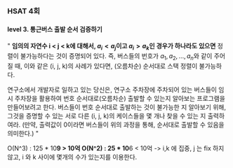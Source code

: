 ### HSAT 4회
#### level 3. 통근버스 출발 순서 검증하기

"
**임의의 자연수 i < j < k에 대해서, $a_i < a_j$이고 $a_i > a_k$인 경우가 하나라도 있으면** 정렬이 불가능하다는 것이 증명되어 있다.
즉, 버스들의 번호가 $a_1, a_2, …, a_n$와 같이 주어질 때, 이와 같은 (i, j, k)의 사례가 있다면, (오름차순) 순서대로 스택 정렬이 불가능하다.

연구소에서 개발자로 일하고 있는 당신은, 연구소 주차장에 주차되어 있는 버스들이 임시 주차장을 활용하여 번호 순서대로(오름차순) 출발할 수 있는지 알아보는 프로그램을 만들어보려고 한다.
버스들이 번호 순서대로 출발하는 것이 불가능한 지 알아보기 위해, 그것을 증명할 수 있는 서로 다른 (i, j, k)의 케이스들을 몇 개나 찾을 수 있는 지 출력하여라.
(만약, 출력값이 0이라면 버스들이 위의 과정을 통해, 순서대로 출발할 수 있음을 의미한다.)
"

O(N^3) : 125 * 10**9 > 10억
O(N^2) : 25 * 10**6 < 10억 -> i,k 에 집중, j 는 fix 하지 않고, i 와 k 사이에 몇개의 수가 있는지를 이용한다.